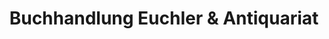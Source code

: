 ---
title: "Buchhandlung Euchler & Antiquariat"
url: /gotha/buchhandlung-euchler-und-antiquariat/
shop: Bücher
---